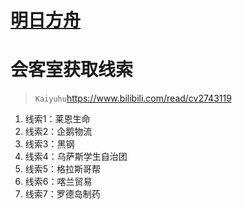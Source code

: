 # [明日方舟](https://github.com/noteMay/noteMay.github.io/issues/12)

# 会客室获取线索
> `Kaiyuhu`<https://www.bilibili.com/read/cv2743119>
1. 线索1：莱恩生命
2. 线索2：企鹅物流
3. 线索3：黑钢
4. 线索4：乌萨斯学生自治团
5. 线索5：格拉斯哥帮
6. 线索6：喀兰贸易
7. 线索7：罗德岛制药 